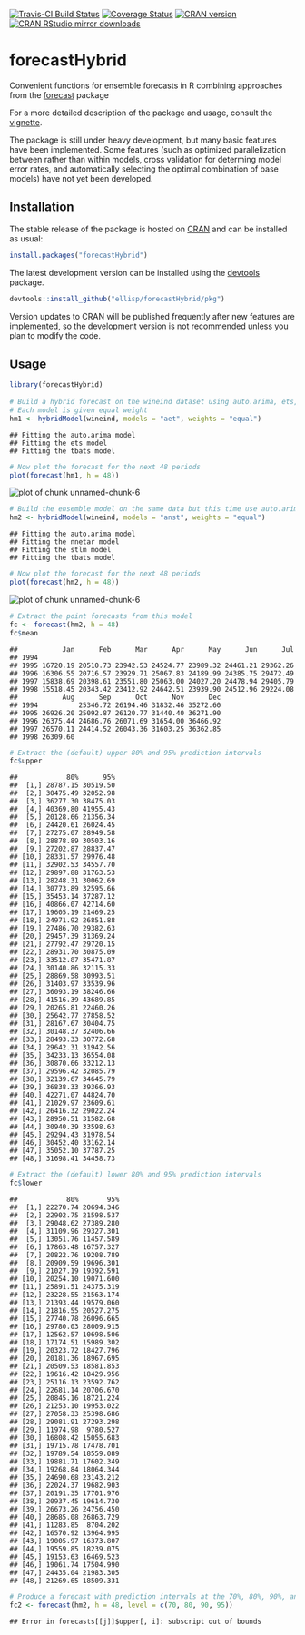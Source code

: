 [![Travis-CI Build Status](https://travis-ci.org/ellisp/forecastHybrid.svg?branch=master)](https://travis-ci.org/ellisp/forecastHybrid)
[![Coverage Status](https://coveralls.io/repos/github/ellisp/forecastHybrid/badge.svg?branch=master)](https://coveralls.io/github/ellisp/forecastHybrid?branch=master)
[![CRAN version](http://www.r-pkg.org/badges/version/forecastHybrid)](http://www.r-pkg.org/pkg/forecastHybrid)
[![CRAN RStudio mirror downloads](http://cranlogs.r-pkg.org/badges/forecastHybrid)](http://www.r-pkg.org/pkg/forecastHybrid)

# forecastHybrid
Convenient functions for ensemble forecasts in R combining approaches from the [forecast](https://github.com/robjhyndman/forecast) package

For a more detailed description of the package and usage, consult the [vignette](https://cran.r-project.org/web/packages/forecastHybrid/vignettes/forecastHybrid.html).

The package is still under heavy development, but many basic features have been implemented. Some features (such as optimized parallelization between rather than within models, cross validation for determing model error rates, and automatically selecting the optimal combination of base models) have not yet been developed.


## Installation
The stable release of the package is hosted on [CRAN](https://cran.r-project.org/web/packages/forecastHybrid/index.html) and can be installed as usual:
````r
install.packages("forecastHybrid")
````

The latest development version can be installed using the [devtools](https://cran.r-project.org/web/packages/devtools/index.html) package.



```r
devtools::install_github("ellisp/forecastHybrid/pkg")
```
Version updates to CRAN will be published frequently after new features are implemented, so the development version is not recommended unless you plan to modify the code.

## Usage


```r
library(forecastHybrid)
 
# Build a hybrid forecast on the wineind dataset using auto.arima, ets, and tbats models.
# Each model is given equal weight
hm1 <- hybridModel(wineind, models = "aet", weights = "equal")
```

```
## Fitting the auto.arima model
## Fitting the ets model
## Fitting the tbats model
```

```r
# Now plot the forecast for the next 48 periods
plot(forecast(hm1, h = 48))
```

![plot of chunk unnamed-chunk-6](figure/unnamed-chunk-6-1.png)

```r
# Build the ensemble model on the same data but this time use auto.arima, nnetar, stlm, and tbats models.
hm2 <- hybridModel(wineind, models = "anst", weights = "equal")
```

```
## Fitting the auto.arima model
## Fitting the nnetar model
## Fitting the stlm model
## Fitting the tbats model
```

```r
# Now plot the forecast for the next 48 periods
plot(forecast(hm2, h = 48))
```

![plot of chunk unnamed-chunk-6](figure/unnamed-chunk-6-2.png)

```r
# Extract the point forecasts from this model
fc <- forecast(hm2, h = 48)
fc$mean
```

```
##           Jan      Feb      Mar      Apr      May      Jun      Jul
## 1994                                                               
## 1995 16720.19 20510.73 23942.53 24524.77 23989.32 24461.21 29362.26
## 1996 16306.55 20716.57 23929.71 25067.83 24189.99 24385.75 29472.49
## 1997 15838.69 20398.61 23551.80 25063.00 24027.20 24478.94 29405.79
## 1998 15518.45 20343.42 23412.92 24642.51 23939.90 24512.96 29224.08
##           Aug      Sep      Oct      Nov      Dec
## 1994          25346.72 26194.46 31832.46 35272.60
## 1995 26926.20 25092.87 26120.77 31440.40 36271.90
## 1996 26375.44 24686.76 26071.69 31654.00 36466.92
## 1997 26570.11 24414.52 26043.36 31603.25 36362.85
## 1998 26309.60
```

```r
# Extract the (default) upper 80% and 95% prediction intervals
fc$upper
```

```
##            80%      95%
##  [1,] 28787.15 30519.50
##  [2,] 30475.49 32052.98
##  [3,] 36277.30 38475.03
##  [4,] 40369.80 41955.43
##  [5,] 20128.66 21356.34
##  [6,] 24420.61 26024.45
##  [7,] 27275.07 28949.58
##  [8,] 28878.89 30503.16
##  [9,] 27202.87 28837.47
## [10,] 28331.57 29976.48
## [11,] 32902.53 34557.70
## [12,] 29897.88 31763.53
## [13,] 28248.31 30062.69
## [14,] 30773.89 32595.66
## [15,] 35453.14 37287.12
## [16,] 40866.07 42714.60
## [17,] 19605.19 21469.25
## [18,] 24971.92 26851.88
## [19,] 27486.70 29382.63
## [20,] 29457.39 31369.24
## [21,] 27792.47 29720.15
## [22,] 28931.70 30875.09
## [23,] 33512.87 35471.87
## [24,] 30140.86 32115.33
## [25,] 28869.58 30993.51
## [26,] 31403.97 33539.96
## [27,] 36093.19 38246.66
## [28,] 41516.39 43689.85
## [29,] 20265.81 22460.26
## [30,] 25642.77 27858.52
## [31,] 28167.67 30404.75
## [32,] 30148.37 32406.66
## [33,] 28493.33 30772.68
## [34,] 29642.31 31942.56
## [35,] 34233.13 36554.08
## [36,] 30870.66 33212.13
## [37,] 29596.42 32085.79
## [38,] 32139.67 34645.79
## [39,] 36838.33 39366.93
## [40,] 42271.07 44824.70
## [41,] 21029.97 23609.61
## [42,] 26416.32 29022.24
## [43,] 28950.51 31582.68
## [44,] 30940.39 33598.63
## [45,] 29294.43 31978.54
## [46,] 30452.40 33162.14
## [47,] 35052.10 37787.25
## [48,] 31698.41 34458.73
```

```r
# Extract the (default) lower 80% and 95% prediction intervals
fc$lower
```

```
##            80%       95%
##  [1,] 22270.74 20694.346
##  [2,] 22902.75 21598.537
##  [3,] 29048.62 27389.280
##  [4,] 31109.96 29327.301
##  [5,] 13051.76 11457.589
##  [6,] 17863.48 16757.327
##  [7,] 20822.76 19208.789
##  [8,] 20909.59 19696.301
##  [9,] 21027.19 19392.591
## [10,] 20254.10 19071.600
## [11,] 25891.51 24375.319
## [12,] 23228.55 21563.174
## [13,] 21393.44 19579.060
## [14,] 21816.55 20527.275
## [15,] 27740.78 26096.665
## [16,] 29780.03 28009.915
## [17,] 12562.57 10698.506
## [18,] 17174.51 15989.302
## [19,] 20323.72 18427.796
## [20,] 20181.36 18967.695
## [21,] 20509.53 18581.853
## [22,] 19616.42 18429.956
## [23,] 25116.13 23592.762
## [24,] 22681.14 20706.670
## [25,] 20845.16 18721.224
## [26,] 21253.10 19953.022
## [27,] 27058.33 25398.686
## [28,] 29081.91 27293.298
## [29,] 11974.98  9780.527
## [30,] 16808.42 15055.683
## [31,] 19715.78 17478.701
## [32,] 19789.54 18559.089
## [33,] 19881.71 17602.349
## [34,] 19268.84 18064.344
## [35,] 24690.68 23143.212
## [36,] 22024.37 19682.903
## [37,] 20191.35 17701.976
## [38,] 20937.45 19614.730
## [39,] 26673.26 24756.450
## [40,] 28685.08 26863.729
## [41,] 11283.85  8704.202
## [42,] 16570.92 13964.995
## [43,] 19005.97 16373.807
## [44,] 19559.85 18239.075
## [45,] 19153.63 16469.523
## [46,] 19061.74 17504.990
## [47,] 24435.04 21983.305
## [48,] 21269.65 18509.331
```

```r
# Produce a forecast with prediction intervals at the 70%, 80%, 90%, and 95% levels
fc2 <- forecast(hm2, h = 48, level = c(70, 80, 90, 95))
```

```
## Error in forecasts[[j]]$upper[, i]: subscript out of bounds
```


